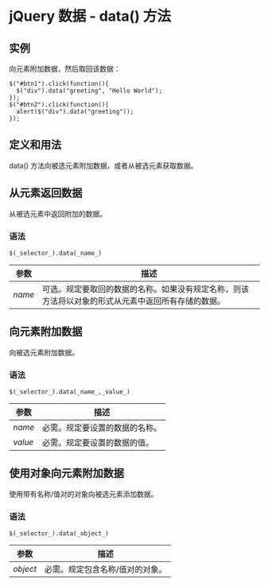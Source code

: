 # jQuery 数据 - data() 方法



## 实例

向元素附加数据，然后取回该数据：

```
$("#btn1").click(function(){
  $("div").data("greeting", "Hello World");
});
$("#btn2").click(function(){
  alert($("div").data("greeting"));
});

```

## 定义和用法

data() 方法向被选元素附加数据，或者从被选元素获取数据。

## 从元素返回数据

从被选元素中返回附加的数据。

### 语法

```
$(_selector_).data(_name_)
```

| 参数 | 描述 |
| --- | --- |
| _name_ | 可选。规定要取回的数据的名称。如果没有规定名称，则该方法将以对象的形式从元素中返回所有存储的数据。 |

## 向元素附加数据

向被选元素附加数据。

### 语法

```
$(_selector_).data(_name_,_value_)
```

| 参数 | 描述 |
| --- | --- |
| _name_ | 必需。规定要设置的数据的名称。 |
| _value_ | 必需。规定要设置的数据的值。 |

## 使用对象向元素附加数据

使用带有名称/值对的对象向被选元素添加数据。

### 语法

```
$(_selector_).data(_object_)
```

| 参数 | 描述 |
| --- | --- |
| _object_ | 必需。规定包含名称/值对的对象。 |
